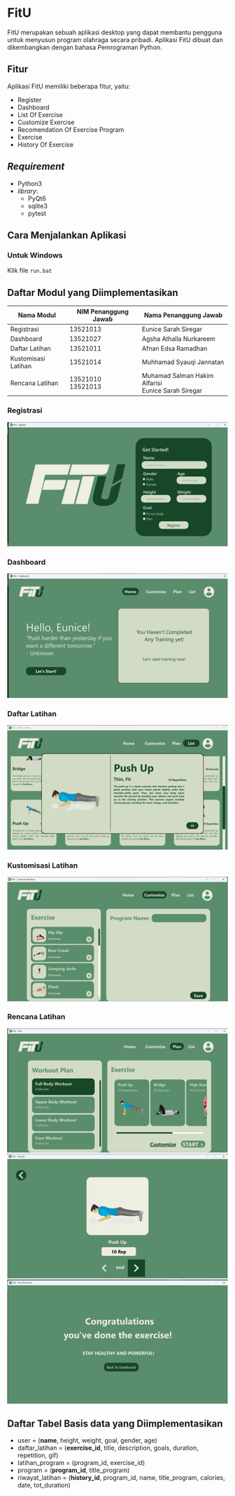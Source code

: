 # FitU

FitU merupakan sebuah aplikasi desktop yang dapat membantu pengguna untuk menyusun program olahraga secara pribadi. Aplikasi FitU dibuat dan dikembangkan dengan bahasa Pemrograman Python.

## Fitur

Aplikasi FitU memiliki beberapa fitur, yaitu:

- Register
- Dashboard
- List Of Exercise
- Customize Exercise
- Recomendation Of Exercise Program
- Exercise
- History Of Exercise

## _Requirement_

- Python3
- _library_:
  - PyQt6
  - sqlite3
  - pytest

## Cara Menjalankan Aplikasi

### Untuk Windows

Klik file ```run.bat```


## Daftar Modul yang Diimplementasikan

|      Nama Modul      |      NIM Penanggung Jawab      |                 Nama Penanggung Jawab                 |
| -------------------- | ------------------------------ | ----------------------------------------------------- |
| Registrasi           | 13521013                       | Eunice Sarah Siregar                                  |
| Dashboard            | 13521027                       | Agsha Athalla Nurkareem                               |
| Daftar Latihan       | 13521011                       | Afnan Edsa Ramadhan                                   |
| Kustomisasi Latihan  | 13521014                       | Muhhamad Syauqi Jannatan                              |
| Rencana Latihan      | 13521010 </br> 13521013             | Muhamad Salman Hakim Alfarisi </br> Eunice Sarah Siregar   |

### Registrasi

![RegisterPage.png](./doc/page-register.png)

### Dashboard

![Dashboard.png](./doc/page-dashboard.png)

### Daftar Latihan

![DaftarLatihan.png](./doc/page-list.png)

### Kustomisasi Latihan

![Customize.png](./doc/page-customize.png)

### Rencana Latihan

![Plan.png](./doc/page-plan.png)
![Exercise.png](./doc/page-exercise.png)
![EndOfExe.png](./doc/page-end%20of%20exercise.png)

## Daftar Tabel Basis data yang Diimplementasikan

- user = (**name**, height, weight, goal, gender, age)
- daftar_latihan = (**exercise_id**, title, description, goals, duration, repetition, gif)
- latihan_program = (program_id, exercise_id)
- program = (**program_id**, title_program)
- riwayat_latihan = (**history_id**, program_id, name, title_program, calories, date, tot_duration)
